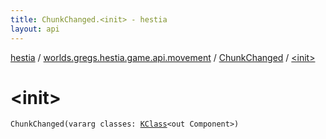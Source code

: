 ```yaml
---
title: ChunkChanged.<init> - hestia
layout: api
---
```


<div class='api-docs-breadcrumbs'><a href="../../index.html">hestia</a> / <a href="../index.html">worlds.gregs.hestia.game.api.movement</a> / <a href="index.html">ChunkChanged</a> / <a href="./-init-.html">&lt;init&gt;</a></div>

# &lt;init&gt;

<div class="signature"><code><span class="identifier">ChunkChanged</span><span class="symbol">(</span><span class="keyword">vararg</span> <span class="parameterName" id="worlds.gregs.hestia.game.api.movement.ChunkChanged$<init>(kotlin.Array((kotlin.reflect.KClass((com.artemis.Component)))))/classes">classes</span><span class="symbol">:</span>&nbsp;<a href="https://kotlinlang.org/api/latest/jvm/stdlib/kotlin.reflect/-k-class/index.html"><span class="identifier">KClass</span></a><span class="symbol">&lt;</span><span class="keyword">out</span>&nbsp;<span class="identifier">Component</span><span class="symbol">&gt;</span><span class="symbol">)</span></code></div>

